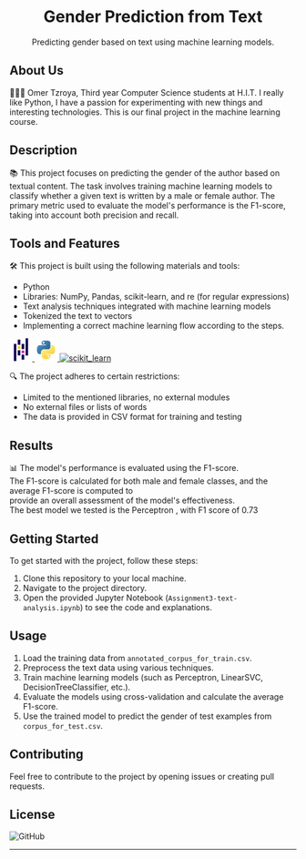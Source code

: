 <div align="center">
  <h1>Gender Prediction from Text</h1>
  <p>Predicting gender based on text using machine learning models.</p>
</div>

## About Us
👨🏽‍💻 Omer Tzroya,
Third year Computer Science students at H.I.T.
I really like Python, I have a passion for experimenting with new things and interesting technologies.
This is our final project in the machine learning course.

## Description
📚 This project focuses on predicting the gender of the author based on textual content. The task involves training machine learning models to classify whether a given text is written by a male or female author. The primary metric used to evaluate the model's performance is the F1-score, taking into account both precision and recall.

## Tools and Features
🛠️ This project is built using the following materials and tools:
- Python
- Libraries: NumPy, Pandas, scikit-learn, and re (for regular expressions)
- Text analysis techniques integrated with machine learning models
- Tokenized the text to vectors
- Implementing a correct machine learning flow according to the steps.
    
<p align="left"> <a href="https://pandas.pydata.org/" target="_blank" rel="noreferrer"> <img src="https://raw.githubusercontent.com/devicons/devicon/2ae2a900d2f041da66e950e4d48052658d850630/icons/pandas/pandas-original.svg" alt="pandas" width="40" height="40"/> </a> <a href="https://www.python.org" target="_blank" rel="noreferrer"> <img src="https://raw.githubusercontent.com/devicons/devicon/master/icons/python/python-original.svg" alt="python" width="40" height="40"/> </a> <a href="https://scikit-learn.org/" target="_blank" rel="noreferrer"> <img src="https://upload.wikimedia.org/wikipedia/commons/0/05/Scikit_learn_logo_small.svg" alt="scikit_learn" width="40" height="40"/> </a> </p>


🔍 The project adheres to certain restrictions:
- Limited to the mentioned libraries, no external modules
- No external files or lists of words
- The data is provided in CSV format for training and testing

## Results
📊 The model's performance is evaluated using the F1-score.<br/>
The F1-score is calculated for both male and female classes, and the average F1-score is computed to<br/>
provide an overall assessment of the model's effectiveness.<br/>
The best model we tested is the Perceptron , with F1 score of 0.73


## Getting Started
To get started with the project, follow these steps:
1. Clone this repository to your local machine.
2. Navigate to the project directory.
3. Open the provided Jupyter Notebook (`Assignment3-text-analysis.ipynb`) to see the code and explanations.

## Usage
1. Load the training data from `annotated_corpus_for_train.csv`.
2. Preprocess the text data using various techniques.
3. Train machine learning models (such as Perceptron, LinearSVC, DecisionTreeClassifier, etc.).
4. Evaluate the models using cross-validation and calculate the average F1-score.
5. Use the trained model to predict the gender of test examples from `corpus_for_test.csv`.

## Contributing

Feel free to contribute to the project by opening issues or creating pull requests. 

## License

![GitHub](https://img.shields.io/github/license/ItsAlexanderPopov/Simon-game)


---
